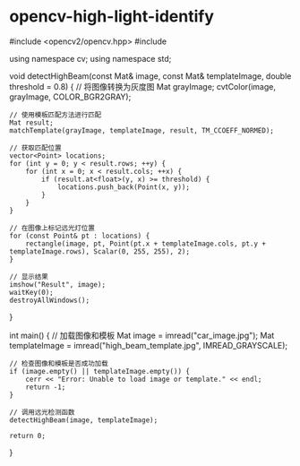 # opencv-high-light-identify
#include <opencv2/opencv.hpp>
#include <iostream>

using namespace cv;
using namespace std;

void detectHighBeam(const Mat& image, const Mat& templateImage, double threshold = 0.8) {
    // 将图像转换为灰度图
    Mat grayImage;
    cvtColor(image, grayImage, COLOR_BGR2GRAY);

    // 使用模板匹配方法进行匹配
    Mat result;
    matchTemplate(grayImage, templateImage, result, TM_CCOEFF_NORMED);

    // 获取匹配位置
    vector<Point> locations;
    for (int y = 0; y < result.rows; ++y) {
        for (int x = 0; x < result.cols; ++x) {
            if (result.at<float>(y, x) >= threshold) {
                locations.push_back(Point(x, y));
            }
        }
    }

    // 在图像上标记远光灯位置
    for (const Point& pt : locations) {
        rectangle(image, pt, Point(pt.x + templateImage.cols, pt.y + templateImage.rows), Scalar(0, 255, 255), 2);
    }

    // 显示结果
    imshow("Result", image);
    waitKey(0);
    destroyAllWindows();
}

int main() {
    // 加载图像和模板
    Mat image = imread("car_image.jpg");
    Mat templateImage = imread("high_beam_template.jpg", IMREAD_GRAYSCALE);

    // 检查图像和模板是否成功加载
    if (image.empty() || templateImage.empty()) {
        cerr << "Error: Unable to load image or template." << endl;
        return -1;
    }

    // 调用远光检测函数
    detectHighBeam(image, templateImage);

    return 0;
}

